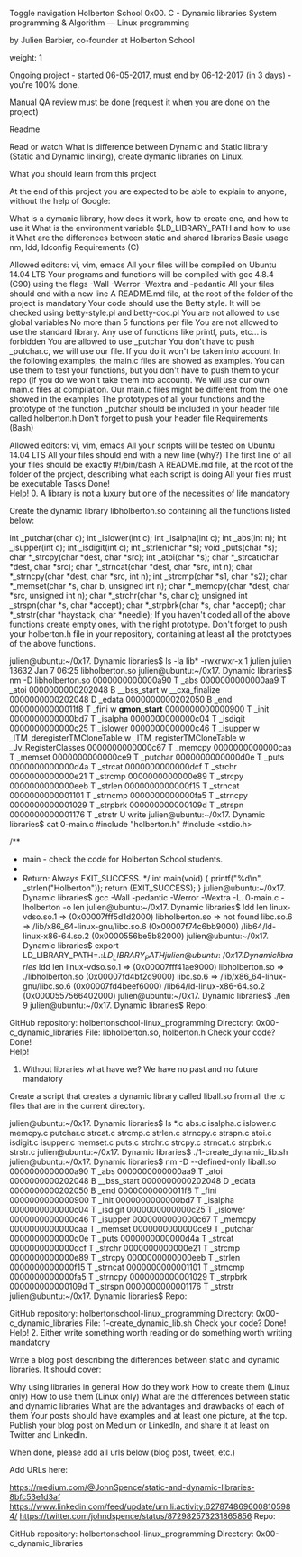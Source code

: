 Toggle navigation
Holberton School
0x00. C - Dynamic libraries
 System programming & Algorithm ― Linux programming

 by Julien Barbier, co-founder at Holberton School

 weight: 1

 Ongoing project - started 06-05-2017, must end by 06-12-2017 (in 3 days) - you're 100% done.

 Manual QA review must be done (request it when you are done on the project)

Readme

Read or watch What is difference between Dynamic and Static library (Static and Dynamic linking), create dymanic libraries on Linux.

What you should learn from this project

At the end of this project you are expected to be able to explain to anyone, without the help of Google:

What is a dymanic library, how does it work, how to create one, and how to use it
What is the environment variable $LD_LIBRARY_PATH and how to use it
What are the differences between static and shared libraries
Basic usage nm, ldd, ldconfig
Requirements (C)

Allowed editors: vi, vim, emacs
All your files will be compiled on Ubuntu 14.04 LTS
Your programs and functions will be compiled with gcc 4.8.4 (C90) using the flags -Wall -Werror -Wextra and -pedantic
All your files should end with a new line
A README.md file, at the root of the folder of the project is mandatory
Your code should use the Betty style. It will be checked using betty-style.pl and betty-doc.pl
You are not allowed to use global variables
No more than 5 functions per file
You are not allowed to use the standard library. Any use of functions like printf, puts, etc... is forbidden
You are allowed to use _putchar
You don't have to push _putchar.c, we will use our file. If you do it won't be taken into account
In the following examples, the main.c files are showed as examples. You can use them to test your functions, but you don't have to push them to your repo (if you do we won't take them into account). We will use our own main.c files at compilation. Our main.c files might be different from the one showed in the examples
The prototypes of all your functions and the prototype of the function _putchar should be included in your header file called holberton.h
Don't forget to push your header file
Requirements (Bash)

Allowed editors: vi, vim, emacs
All your scripts will be tested on Ubuntu 14.04 LTS
All your files should end with a new line (why?)
The first line of all your files should be exactly #!/bin/bash
A README.md file, at the root of the folder of the project, describing what each script is doing
All your files must be executable
Tasks
  Done!  
Help!
0. A library is not a luxury but one of the necessities of life mandatory

Create the dynamic library libholberton.so containing all the functions listed below:

int _putchar(char c);
int _islower(int c);
int _isalpha(int c);
int _abs(int n);
int _isupper(int c);
int _isdigit(int c);
int _strlen(char *s);
void _puts(char *s);
char *_strcpy(char *dest, char *src);
int _atoi(char *s);
char *_strcat(char *dest, char *src);
char *_strncat(char *dest, char *src, int n);
char *_strncpy(char *dest, char *src, int n);
int _strcmp(char *s1, char *s2);
char *_memset(char *s, char b, unsigned int n);
char *_memcpy(char *dest, char *src, unsigned int n);
char *_strchr(char *s, char c);
unsigned int _strspn(char *s, char *accept);
char *_strpbrk(char *s, char *accept);
char *_strstr(char *haystack, char *needle);
If you haven't coded all of the above functions create empty ones, with the right prototype.
Don't forget to push your holberton.h file in your repository, containing at least all the prototypes of the above functions.

julien@ubuntu:~/0x17. Dynamic libraries$ ls -la lib*
-rwxrwxr-x 1 julien julien 13632 Jan  7 06:25 libholberton.so
julien@ubuntu:~/0x17. Dynamic libraries$ nm -D libholberton.so 
0000000000000a90 T _abs
0000000000000aa9 T _atoi
0000000000202048 B __bss_start
                 w __cxa_finalize
0000000000202048 D _edata
0000000000202050 B _end
00000000000011f8 T _fini
                 w __gmon_start__
0000000000000900 T _init
0000000000000bd7 T _isalpha
0000000000000c04 T _isdigit
0000000000000c25 T _islower
0000000000000c46 T _isupper
                 w _ITM_deregisterTMCloneTable
                 w _ITM_registerTMCloneTable
                 w _Jv_RegisterClasses
0000000000000c67 T _memcpy
0000000000000caa T _memset
0000000000000ce9 T _putchar
0000000000000d0e T _puts
0000000000000d4a T _strcat
0000000000000dcf T _strchr
0000000000000e21 T _strcmp
0000000000000e89 T _strcpy
0000000000000eeb T _strlen
0000000000000f15 T _strncat
0000000000001101 T _strncmp
0000000000000fa5 T _strncpy
0000000000001029 T _strpbrk
000000000000109d T _strspn
0000000000001176 T _strstr
                 U write
julien@ubuntu:~/0x17. Dynamic libraries$ cat 0-main.c
#include "holberton.h"
#include <stdio.h>

/**
 * main - check the code for Holberton School students.
 *
 * Return: Always EXIT_SUCCESS.
 */
int main(void)
{
    printf("%d\n", _strlen("Holberton"));
    return (EXIT_SUCCESS);
}
julien@ubuntu:~/0x17. Dynamic libraries$ gcc -Wall -pedantic -Werror -Wextra -L. 0-main.c -lholberton -o len
julien@ubuntu:~/0x17. Dynamic libraries$ ldd len 
    linux-vdso.so.1 =>  (0x00007fff5d1d2000)
    libholberton.so => not found
    libc.so.6 => /lib/x86_64-linux-gnu/libc.so.6 (0x00007f74c6bb9000)
    /lib64/ld-linux-x86-64.so.2 (0x0000556be5b82000)
julien@ubuntu:~/0x17. Dynamic libraries$ export LD_LIBRARY_PATH=.:$LD_LIBRARY_PATH
julien@ubuntu:~/0x17. Dynamic libraries$ ldd len
    linux-vdso.so.1 =>  (0x00007fff41ae9000)
    libholberton.so => ./libholberton.so (0x00007fd4bf2d9000)
    libc.so.6 => /lib/x86_64-linux-gnu/libc.so.6 (0x00007fd4beef6000)
    /lib64/ld-linux-x86-64.so.2 (0x0000557566402000)
julien@ubuntu:~/0x17. Dynamic libraries$ ./len 
9
julien@ubuntu:~/0x17. Dynamic libraries$ 
Repo:

GitHub repository: holbertonschool-linux_programming
Directory: 0x00-c_dynamic_libraries
File: libholberton.so, holberton.h
Check your code?
  Done!  
Help!
1. Without libraries what have we? We have no past and no future mandatory

Create a script that creates a dynamic library called liball.so from all the .c files that are in the current directory.

julien@ubuntu:~/0x17. Dynamic libraries$ ls *.c
abs.c   isalpha.c  islower.c  memcpy.c  putchar.c  strcat.c  strcmp.c  strlen.c   strncpy.c  strspn.c
atoi.c  isdigit.c  isupper.c  memset.c  puts.c     strchr.c  strcpy.c  strncat.c  strpbrk.c  strstr.c
julien@ubuntu:~/0x17. Dynamic libraries$ ./1-create_dynamic_lib.sh 
julien@ubuntu:~/0x17. Dynamic libraries$ nm -D --defined-only liball.so 
0000000000000a90 T _abs
0000000000000aa9 T _atoi
0000000000202048 B __bss_start
0000000000202048 D _edata
0000000000202050 B _end
00000000000011f8 T _fini
0000000000000900 T _init
0000000000000bd7 T _isalpha
0000000000000c04 T _isdigit
0000000000000c25 T _islower
0000000000000c46 T _isupper
0000000000000c67 T _memcpy
0000000000000caa T _memset
0000000000000ce9 T _putchar
0000000000000d0e T _puts
0000000000000d4a T _strcat
0000000000000dcf T _strchr
0000000000000e21 T _strcmp
0000000000000e89 T _strcpy
0000000000000eeb T _strlen
0000000000000f15 T _strncat
0000000000001101 T _strncmp
0000000000000fa5 T _strncpy
0000000000001029 T _strpbrk
000000000000109d T _strspn
0000000000001176 T _strstr
julien@ubuntu:~/0x17. Dynamic libraries$ 
Repo:

GitHub repository: holbertonschool-linux_programming
Directory: 0x00-c_dynamic_libraries
File: 1-create_dynamic_lib.sh
Check your code?
  Done!  
Help!
2. Either write something worth reading or do something worth writing mandatory

Write a blog post describing the differences between static and dynamic libraries. It should cover:

Why using libraries in general
How do they work
How to create them (Linux only)
How to use them (Linux only)
What are the differences between static and dynamic libraries
What are the advantages and drawbacks of each of them
Your posts should have examples and at least one picture, at the top. Publish your blog post on Medium or LinkedIn, and share it at least on Twitter and LinkedIn.

When done, please add all urls below (blog post, tweet, etc.)

Add URLs here:



 https://medium.com/@JohnSpence/static-and-dynamic-libraries-8bfc53e1d3af
 https://www.linkedin.com/feed/update/urn:li:activity:6278748696008105984/
 https://twitter.com/johndspence/status/872982573231865856
Repo:

GitHub repository: holbertonschool-linux_programming
Directory: 0x00-c_dynamic_libraries
